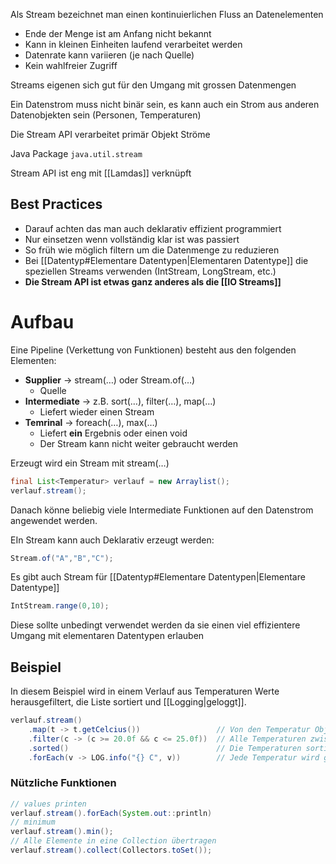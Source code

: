 Als Stream bezeichnet man einen kontinuierlichen Fluss an Datenelementen
- Ende der Menge ist am Anfang nicht bekannt
- Kann in kleinen Einheiten laufend verarbeitet werden
- Datenrate kann variieren (je nach Quelle)
- Kein wahlfreier Zugriff

Streams eigenen sich gut für den Umgang mit grossen Datenmengen

Ein Datenstrom muss nicht binär sein, es kann auch ein Strom aus anderen Datenobjekten sein (Personen, Temperaturen)

Die Stream API verarbeitet primär Objekt Ströme

Java Package `java.util.stream`

Stream API ist eng mit [[Lamdas]] verknüpft

## Best Practices
- Darauf achten das man auch deklarativ effizient programmiert
- Nur einsetzen wenn vollständig klar ist was passiert
- So früh wie möglich filtern um die Datenmenge zu reduzieren
- Bei [[Datentyp#Elementare Datentypen|Elementaren Datentype]] die speziellen Streams verwenden (IntStream, LongStream, etc.)
- **Die Stream API ist etwas ganz anderes als die [[IO Streams]]**
# Aufbau
Eine Pipeline (Verkettung von Funktionen) besteht aus den folgenden Elementen:
- **Supplier** → stream(…) oder Stream.of(…)
	- Quelle
- **Intermediate** → z.B. sort(…), filter(…), map(…)
	- Liefert wieder einen Stream
- **Temrinal** → foreach(…), max(…)
	- Liefert **ein** Ergebnis oder einen void
	- Der Stream kann nicht weiter gebraucht werden

Erzeugt wird ein Stream mit stream(…)
```java
final List<Temperatur> verlauf = new Arraylist();
verlauf.stream();
```

Danach könne beliebig viele Intermediate Funktionen auf den Datenstrom angewendet werden.

EIn Stream kann auch Deklarativ erzeugt werden:
```java
Stream.of("A","B","C");
```

Es gibt auch Stream für [[Datentyp#Elementare Datentypen|Elementare Datentype]] 
```java
IntStream.range(0,10);
```
Diese sollte unbedingt verwendet werden da sie einen viel effizientere Umgang mit elementaren Datentypen erlauben
## Beispiel
In diesem Beispiel wird in einem Verlauf aus Temperaturen Werte herausgefiltert, die Liste sortiert und [[Logging|geloggt]]. 

```java
verlauf.stream()
	.map(t -> t.getCelcius())                 // Von den Temperatur Objekten den Celcius Wert auslesen
	.filter(c -> (c >= 20.0f && c <= 25.0f))  // Alle Temperaturen zwischen 20 und 25 Grad auslesen
	.sorted()                                 // Die Temperaturen sortieren
	.forEach(v -> LOG.info("{} C", v))        // Jede Temperatur wird geloggt
```

### Nützliche Funktionen 
```java
// values printen
verlauf.stream().forEach(System.out::println)
// minimum
verlauf.stream().min();
// Alle Elemente in eine Collection übertragen
verlauf.stream().collect(Collectors.toSet());
```